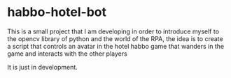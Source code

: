 # habbo-hotel-bot

This is a small project that I am developing in order to introduce myself to the opencv library of python and the world of the RPA, the idea is to create a script that controls an avatar in the hotel habbo game that wanders in the game and interacts with the other players

It is just in development.
